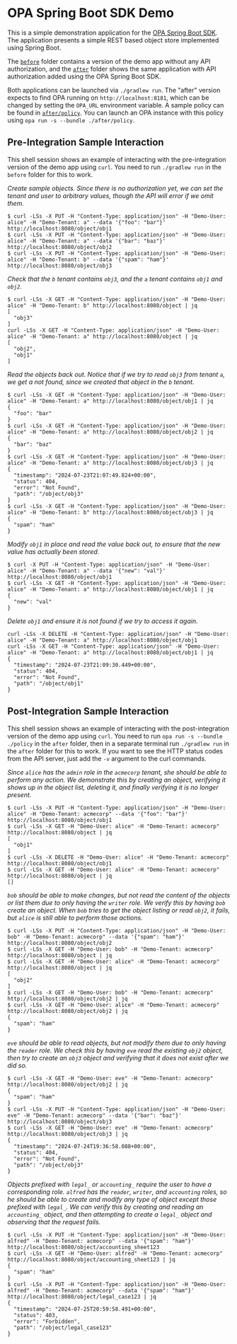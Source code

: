# OPA Spring Boot SDK Demo

This is a simple demonstration application for the [OPA Spring Boot SDK](https://github.com/styrainc/opa-springboot). The application presents a simple REST based object store implemented using Spring Boot.

The [`before`](./before) folder contains a version of the demo app without any API authorization, and the [`after`](./after) folder shows the same application with API authorization added using the OPA Spring Boot SDK.

Both applications can be launched via `./gradlew run`. The "after" version expects to find OPA running on `http://localhost:8181`, which can be changed by setting the `OPA_URL` environment variable. A sample policy can be found in [`after/policy`](./after/policy). You can launch an OPA instance with this policy using `opa run -s --bundle ./after/policy`.

## Pre-Integration Sample Interaction

This shell session shows an example of interacting with the pre-integration version of the demo app using `curl`. You need to run `./gradlew run` in the `before` folder for this to work.

*Create sample objects. Since there is no authorization yet, we can set the tenant and user to arbitrary values, though the API will error if we omit them.*

```plain
$ curl -LSs -X PUT -H "Content-Type: application/json" -H "Demo-User: alice" -H "Demo-Tenant: a" --data '{"foo": "bar"}' http://localhost:8080/object/obj1
$ curl -LSs -X PUT -H "Content-Type: application/json" -H "Demo-User: alice" -H "Demo-Tenant: a" --data '{"bar": "baz"}' http://localhost:8080/object/obj2
$ curl -LSs -X PUT -H "Content-Type: application/json" -H "Demo-User: alice" -H "Demo-Tenant: b" --data '{"spam": "ham"}' http://localhost:8080/object/obj3
```

*Check that the `b` tenant contains `obj3`, and the `a` tenant contains `obj1` and `obj2`.*

```plain
$ curl -LSs -X GET -H "Content-Type: application/json" -H "Demo-User: alice" -H "Demo-Tenant: b" http://localhost:8080/object | jq
[
  "obj3"
]
curl -LSs -X GET -H "Content-Type: application/json" -H "Demo-User: alice" -H "Demo-Tenant: a" http://localhost:8080/object | jq
[
  "obj2",
  "obj1"
]
```

*Read the objects back out. Notice that if we try to read `obj3` from tenant `a`, we get a not found, since we created that object in the `b` tenant.*

```plain
$ curl -LSs -X GET -H "Content-Type: application/json" -H "Demo-User: alice" -H "Demo-Tenant: a" http://localhost:8080/object/obj1 | jq
{
  "foo": "bar"
}
$ curl -LSs -X GET -H "Content-Type: application/json" -H "Demo-User: alice" -H "Demo-Tenant: a" http://localhost:8080/object/obj2 | jq
{
  "bar": "baz"
}
$ curl -LSs -X GET -H "Content-Type: application/json" -H "Demo-User: alice" -H "Demo-Tenant: a" http://localhost:8080/object/obj3 | jq
{
  "timestamp": "2024-07-23T21:07:49.824+00:00",
  "status": 404,
  "error": "Not Found",
  "path": "/object/obj3"
}
$ curl -LSs -X GET -H "Content-Type: application/json" -H "Demo-User: alice" -H "Demo-Tenant: b" http://localhost:8080/object/obj3 | jq
{
  "spam": "ham"
}
```

*Modify `obj1` in place and read the value back out, to ensure that the new value has actually been stored.*

```plain
$ curl -X PUT -H "Content-Type: application/json" -H "Demo-User: alice" -H "Demo-Tenant: a" --data '{"new": "val"}' http://localhost:8080/object/obj1
$ curl -LSs -X GET -H "Content-Type: application/json" -H "Demo-User: alice" -H "Demo-Tenant: a" http://localhost:8080/object/obj1 | jq
{
  "new": "val"
}
```

*Delete `obj1` and ensure it is not found if we try to access it again.*

```plain
curl -LSs -X DELETE -H "Content-Type: application/json" -H "Demo-User: alice" -H "Demo-Tenant: a" http://localhost:8080/object/obj1
curl -LSs -X GET -H "Content-Type: application/json" -H "Demo-User: alice" -H "Demo-Tenant: a" http://localhost:8080/object/obj1 | jq
{
  "timestamp": "2024-07-23T21:09:30.449+00:00",
  "status": 404,
  "error": "Not Found",
  "path": "/object/obj1"
}
```

## Post-Integration Sample Interaction

This shell session shows an example of interacting with the post-integration version of the demo app using `curl`. You need to run `opa run -s --bundle ./policy` in the `after` folder, then in a separate terminal run `./gradlew run` in the `after` folder for this to work. If you want to see the HTTP status codes from the API server, just add the `-v` argument to the curl commands.


*Since `alice` has the `admin` role in the `acmecorp` tenant, she should be able to perform any action. We demonstrate this by creating an object, verifying it shows up in the object list, deleting it, and finally verifying it is no longer present.*

```plain
$ curl -LSs -X PUT -H "Content-Type: application/json" -H "Demo-User: alice" -H "Demo-Tenant: acmecorp" --data '{"foo": "bar"}' http://localhost:8080/object/obj1
$ curl -LSs -X GET -H "Demo-User: alice" -H "Demo-Tenant: acmecorp" http://localhost:8080/object | jq
[
  "obj1"
]
$ curl -LSs -X DELETE -H "Demo-User: alice" -H "Demo-Tenant: acmecorp" http://localhost:8080/object/obj1
$ curl -LSs -X GET -H "Demo-User: alice" -H "Demo-Tenant: acmecorp" http://localhost:8080/object | jq
[]
```

*`bob` should be able to make changes, but not read the content of the objects or list them due to only having the `writer` role. We verify this by having `bob` create an object. When `bob` tries to get the object listing or read `obj2`, it fails, but `alice` is still able to perform those actions.*

```plain
$ curl -LSs -X PUT -H "Content-Type: application/json" -H "Demo-User: bob" -H "Demo-Tenant: acmecorp" --data '{"spam": "ham"}' http://localhost:8080/object/obj2
$ curl -LSs -X GET -H "Demo-User: bob" -H "Demo-Tenant: acmecorp" http://localhost:8080/object | jq
$ curl -LSs -X GET -H "Demo-User: alice" -H "Demo-Tenant: acmecorp" http://localhost:8080/object | jq
[
  "obj2"
]
$ curl -LSs -X GET -H "Demo-User: bob" -H "Demo-Tenant: acmecorp" http://localhost:8080/object/obj2 | jq
$ curl -LSs -X GET -H "Demo-User: alice" -H "Demo-Tenant: acmecorp" http://localhost:8080/object/obj2 | jq
{
  "spam": "ham"
}
```

*`eve` should be able to read objects, but not modify them due to only having the `reader` role. We check this by having `eve` read the existing `obj2` object, then try to create an `obj3` object and verifying that it does not exist after we did so.*

```plain
$ curl -LSs -X GET -H "Demo-User: eve" -H "Demo-Tenant: acmecorp" http://localhost:8080/object/obj2 | jq
{
  "spam": "ham"
}
$ curl -LSs -X PUT -H "Content-Type: application/json" -H "Demo-User: eve" -H "Demo-Tenant: acmecorp" --data '{"bar": "baz"}' http://localhost:8080/object/obj3
$ curl -LSs -X GET -H "Demo-User: eve" -H "Demo-Tenant: acmecorp" http://localhost:8080/object/obj3 | jq
{
  "timestamp": "2024-07-24T19:36:58.088+00:00",
  "status": 404,
  "error": "Not Found",
  "path": "/object/obj3"
}
```

*Objects prefixed with `legal_` or `accounting_` require the user to have a corresponding role. `alfred` has the `reader`, `writer`, and `accounting` roles, so he should be able to create and modify any type of object except those prefixed with `legal_`. We can verify this by creating and reading an `accounting_` object, and then attempting to create a `legal_` object and observing that the request fails.*

```plain
$ curl -LSs -X PUT -H "Content-Type: application/json" -H "Demo-User: alfred" -H "Demo-Tenant: acmecorp" --data '{"spam": "ham"}' http://localhost:8080/object/accounting_sheet123
$ curl -LSs -X GET -H "Demo-User: alfred" -H "Demo-Tenant: acmecorp" http://localhost:8080/object/accounting_sheet123 | jq
{
  "spam": "ham"
}
$ curl -LSs -X PUT -H "Content-Type: application/json" -H "Demo-User: alfred" -H "Demo-Tenant: acmecorp" --data '{"spam": "ham"}' http://localhost:8080/object/legal_case123 | jq
{
  "timestamp": "2024-07-25T20:59:58.491+00:00",
  "status": 403,
  "error": "Forbidden",
  "path": "/object/legal_case123"
}
```
